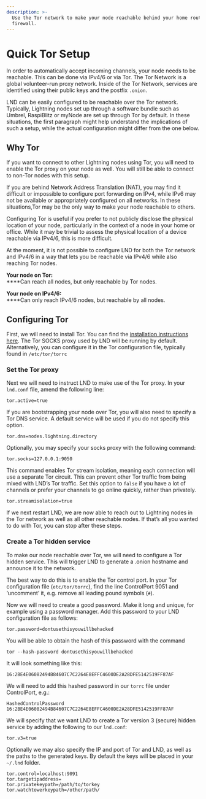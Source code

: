 ```yaml
---
description: >-
  Use the Tor network to make your node reachable behind your home router or
  firewall.
---
```


# Quick Tor Setup

In order to automatically accept incoming channels, your node needs to be reachable. This can be done via IPv4/6 or via Tor. The Tor Network is a global volunteer-run proxy network. Inside of the Tor Network, services are identified using their public keys and the postfix `.onion`.

LND can be easily configured to be reachable over the Tor network. Typically, Lightning nodes set up through a software bundle such as Umbrel, RaspiBlitz or myNode are set up through Tor by default. In these situations, the first paragraph might help understand the implications of such a setup, while the actual configuration might differ from the one below.

## Why Tor

If you want to connect to other Lightning nodes using Tor, you will need to enable the Tor proxy on your node as well. You will still be able to connect to non-Tor nodes with this setup.

If you are behind Network Address Translation (NAT), you may find it difficult or impossible to configure port forwarding on IPv4, while IPv6 may not be available or appropriately configured on all networks. In these situations,Tor may be the only way to make your node reachable to others.

Configuring Tor is useful if you prefer to not publicly disclose the physical location of your node, particularly in the context of a node in your home or office. While it may be trivial to assess the physical location of a device reachable via IPv4/6, this is more difficult.

At the moment, it is not possible to configure LND for both the Tor network and IPv4/6 in a way that lets you be reachable via IPv4/6 while also reaching Tor nodes.

**Your node on Tor:**\
****Can reach all nodes, but only reachable by Tor nodes.

**Your node on IPv4/6:**\
****Can only reach IPv4/6 nodes, but reachable by all nodes.

## Configuring Tor

First, we will need to install Tor. You can find the [installation instructions here](https://community.torproject.org/onion-services/setup/install/). The Tor SOCKS proxy used by LND will be running by default. Alternatively, you can configure it in the Tor configuration file, typically found in `/etc/tor/torrc`

### Set the Tor proxy

Next we will need to instruct LND to make use of the Tor proxy. In your `lnd.conf` file, amend the following line:

`tor.active=true`

If you are bootstrapping your node over Tor, you will also need to specify a Tor DNS service. A default service will be used if you do not specify this option.

`tor.dns=nodes.lightning.directory`

Optionally, you may specify your socks proxy with the following command:

`tor.socks=127.0.0.1:9050`

This command enables Tor stream isolation, meaning each connection will use a separate Tor circuit. This can prevent other Tor traffic from being mixed with LND’s Tor traffic. Set this option to `false` if you have a lot of channels or prefer your channels to go online quickly, rather than privately.

`tor.streamisolation=true`

If we next restart LND, we are now able to reach out to Lightning nodes in the Tor network as well as all other reachable nodes. If that’s all you wanted to do with Tor, you can stop after these steps.&#x20;

### Create a Tor hidden service

To make our node reachable over Tor, we will need to configure a Tor hidden service. This will trigger LND to generate a .onion hostname and announce it to the network.

The best way to do this is to enable the Tor control port. In your Tor configuration file (`etc/tor/torrc`), find the line ControlPort 9051 and ‘uncomment’ it, e.g. remove all leading pound symbols (`#`).

Now we will need to create a good password. Make it long and unique, for example using a password manager. Add this password to your LND configuration file as follows:

`tor.password=dontusethisyouwillbehacked`

You will be able to obtain the hash of this password with the command&#x20;

`tor --hash-password dontusethisyouwillbehacked`

It will look something like this:

`16:2BE4E06082494B84607C7C2264E8EFFC4600DE2A28DFE5142519FF87AF`

We will need to add this hashed password in our `torrc` file under ControlPort, e.g.:

`HashedControlPassword 16:2BE4E06082494B84607C7C2264E8EFFC4600DE2A28DFE5142519FF87AF`

We will specify that we want LND to create a Tor version 3 (secure) hidden service by adding the following to our `lnd.conf`:

`tor.v3=true`

Optionally we may also specify the IP and port of Tor and LND, as well as the paths to the generated keys. By default the keys will be placed in your `~/.lnd` folder.

`tor.control=localhost:9091`\
`tor.targetipaddress=`\
`tor.privatekeypath=/path/to/torkey`\
`tor.watchtowerkeypath=/other/path/`
